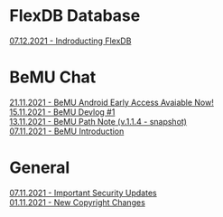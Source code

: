 # FlexDB Database <!-- {docsify-ignore-all} -->

[07.12.2021 - Indroducting FlexDB](/mds/flexdb/tanitim.md)


# BeMU Chat 

[21.11.2021 - BeMU Android Early Access Avaiable Now!](/mds/bemu/bemu_android_early_acces.md) </br>
[15.11.2021 - BeMU Devlog #1](/mds/bemu/bemu_devlog_1) </br>
[13.11.2021 - BeMU Path Note (v.1.1.4 - snapshot) ](/mds/bemu/bemu_patch_1_1_4.md) </br>
[07.11.2021 - BeMU Introduction ](/mds/bemu/bemu_indr.md)


# General

[07.11.2021 - Important Security Updates](/mds/news/important_security_updates.md) </br>
[01.11.2021 - New Copyright Changes](/mds/news/new_chprgiht_chngs.md)



